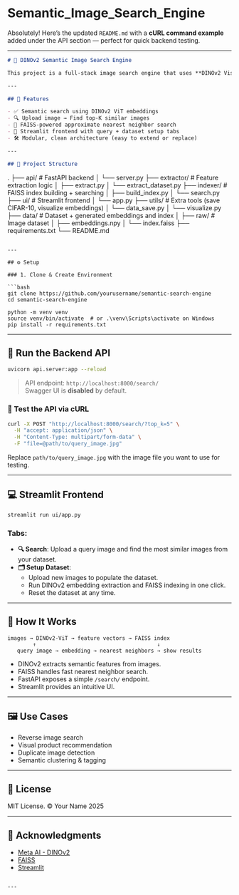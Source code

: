 # Semantic_Image_Search_Engine
Absolutely! Here’s the updated `README.md` with a **cURL command example** added under the API section — perfect for quick backend testing.

---

```markdown
# 🧠 DINOv2 Semantic Image Search Engine

This project is a full-stack image search engine that uses **DINOv2 Vision Transformers** for extracting semantic embeddings and **FAISS** for fast vector-based similarity search. It includes a minimal **FastAPI backend** and a **Streamlit frontend UI** for searching and managing datasets.

---

## 🚀 Features

- ✅ Semantic search using DINOv2 ViT embeddings
- 🔍 Upload image → Find top-K similar images
- 🧠 FAISS-powered approximate nearest neighbor search
- 🧾 Streamlit frontend with query + dataset setup tabs
- 🛠️ Modular, clean architecture (easy to extend or replace)

---

## 🧱 Project Structure

```
.
├── api/               # FastAPI backend
│   └── server.py
├── extractor/         # Feature extraction logic
│   ├── extract.py
│   └── extract_dataset.py
├── indexer/           # FAISS index building + searching
│   ├── build_index.py
│   └── search.py
├── ui/                # Streamlit frontend
│   └── app.py
├── utils/             # Extra tools (save CIFAR-10, visualize embeddings)
│   └── data_save.py
│   └── visualize.py
├── data/              # Dataset + generated embeddings and index
│   ├── raw/           # Image dataset
│   ├── embeddings.npy
│   └── index.faiss
├── requirements.txt
└── README.md
```

---

## ⚙️ Setup

### 1. Clone & Create Environment

```bash
git clone https://github.com/yourusername/semantic-search-engine
cd semantic-search-engine

python -m venv venv
source venv/bin/activate  # or .\venv\Scripts\activate on Windows
pip install -r requirements.txt
```

---

## 🚀 Run the Backend API

```bash
uvicorn api.server:app --reload
```

> API endpoint: `http://localhost:8000/search/`  
> Swagger UI is **disabled** by default.

### 🔁 Test the API via cURL

```bash
curl -X POST "http://localhost:8000/search/?top_k=5" \
  -H "accept: application/json" \
  -H "Content-Type: multipart/form-data" \
  -F "file=@path/to/query_image.jpg"
```

Replace `path/to/query_image.jpg` with the image file you want to use for testing.

---

## 💻 Streamlit Frontend

```bash
streamlit run ui/app.py
```

### Tabs:
- **🔍 Search**: Upload a query image and find the most similar images from your dataset.
- **🗂️ Setup Dataset**:
  - Upload new images to populate the dataset.
  - Run DINOv2 embedding extraction and FAISS indexing in one click.
  - Reset the dataset at any time.

---

## 🧠 How It Works

```
images → DINOv2-ViT → feature vectors → FAISS index
        ↑                                      ↓
   query image → embedding → nearest neighbors → show results
```

- DINOv2 extracts semantic features from images.
- FAISS handles fast nearest neighbor search.
- FastAPI exposes a simple `/search/` endpoint.
- Streamlit provides an intuitive UI.

---

## 🖼️ Use Cases

- Reverse image search
- Visual product recommendation
- Duplicate image detection
- Semantic clustering & tagging

---

## 📝 License

MIT License. ©️ Your Name 2025

---

## 🙌 Acknowledgments

- [Meta AI - DINOv2](https://github.com/facebookresearch/dinov2)
- [FAISS](https://github.com/facebookresearch/faiss)
- [Streamlit](https://streamlit.io)
```

---